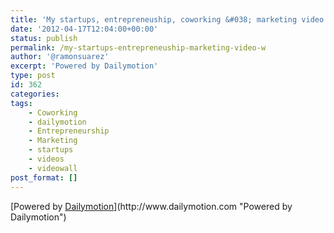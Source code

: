 ```yaml
---
title: 'My startups, entrepreneuship, coworking &#038; marketing video wall'
date: '2012-04-17T12:04:00+00:00'
status: publish
permalink: /my-startups-entrepreneuship-marketing-video-w
author: '@ramonsuarez'
excerpt: 'Powered by Dailymotion'
type: post
id: 362
categories:
tags:
    - Coworking
    - dailymotion
    - Entrepreneurship
    - Marketing
    - startups
    - videos
    - videowall
post_format: []
---
```

<div style="height:600px;text-align:left;">[Powered by <span style="text-decoration:underline;">Dailymotion</span>](http://www.dailymotion.com "Powered by Dailymotion")</div>